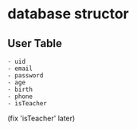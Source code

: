 # database structor

## User Table

    - uid
    - email
    - password
    - age
    - birth
    - phone
    - isTeacher

(fix 'isTeacher' later)
